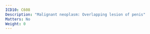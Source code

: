 ```yaml
---
ICD10: C608
Description: "Malignant neoplasm: Overlapping lesion of penis"
Matters: No
Weight: 0
---
```

